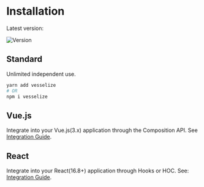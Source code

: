 # Installation

Latest version:

![Version](https://img.shields.io/npm/v/@vesselize/core.svg?style=plastic)

## Standard

Unlimited independent use.

```bash
yarn add vesselize
# OR
npm i vesselize
```

## Vue.js

Integrate into your Vue.js(3.x) application through the Composition API. See [Integration Guide](./integration-vue.md).

## React

Integrate into your React(16.8+) application through Hooks or HOC. See: [Integration Guide](./integration-react.md).

